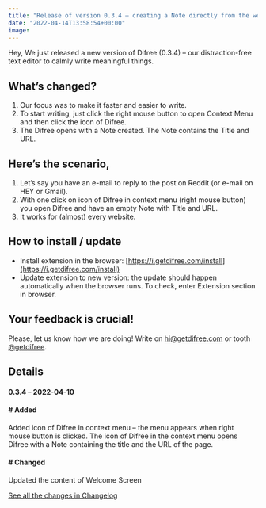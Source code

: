 ```yaml
---
title: "Release of version 0.3.4 – creating a Note directly from the website"
date: "2022-04-14T13:58:54+00:00"
image:
---
```


Hey,
We just released a new version of Difree (0.3.4) – our distraction-free text editor to calmly write meaningful things.

## What’s changed?
1. Our focus was to make it faster and easier to write.
2. To start writing, just click the right mouse button to open Context Menu and then click the icon of Difree.
3. The Difree opens with a Note created. The Note contains the Title and URL.

## Here’s the scenario,
1. Let’s say you have an e-mail to reply to the post on Reddit (or e-mail on HEY or Gmail).
2. With one click on icon of Difree in context menu (right mouse button) you open Difree and have an empty Note with Title and URL.
3. It works for (almost) every website.

## How to install / update

- Install extension in the browser: [https://i.getdifree.com/install](https://i.getdifree.com/install)
- Update extension to new version: the update should happen automatically when the browser runs. To check, enter Extension section in browser.

## Your feedback is crucial!

Please, let us know how we are doing! Write on <hi@getdifree.com> or tooth [@getdifree](https://mastodon.world/@getdifree).

## **Details**

#### **0.3.4 – 2022-04-10**

#### \# Added

Added icon of Difree in context menu – the menu appears when right mouse button is clicked. The icon of Difree in the context menu opens Difree with a Note containing the title and the URL of the page.

#### **\# Changed**

Updated the content of Welcome Screen

[See all the changes in Changelog](https://www.getdifree.com/changelog/)